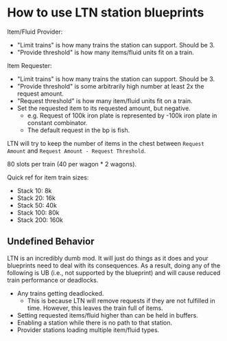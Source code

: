 # How to use LTN station blueprints

Item/Fluid Provider:
- "Limit trains" is how many trains the station can support. Should be 3.
- "Provide threshold" is how many items/fluid units fit on a train.

Item Requester:
- "Limit trains" is how many trains the station can support. Should be 3.
- "Provide threshold" is some arbitrarily high number at least 2x the request amount.
- "Request threshold" is how many item/fluid units fit on a train.
- Set the requested item to its requested amount, but negative.
  - e.g. Request of 100k iron plate is represented by -100k iron plate in constant combinator.
  - The default request in the bp is fish.

LTN will try to keep the number of items in the chest between `Request Amount` and `Request Amount - Request Threshold`.

80 slots per train (40 per wagon * 2 wagons).

Quick ref for item train sizes:
- Stack 10: 8k
- Stack 20: 16k
- Stack 50: 40k
- Stack 100: 80k
- Stack 200: 160k

## Undefined Behavior

LTN is an incredibly dumb mod. It will just do things as it does and your blueprints need to deal with its consequences.
As a result, doing any of the following is UB (i.e., not supported by the blueprint) and will cause reduced train performance
or deadlocks.

- Any trains getting deadlocked.
  - This is because LTN will remove requests if they are not fulfilled in time. However, this leaves the train full of items.
- Setting requested items/fluid higher than can be held in buffers.
- Enabling a station while there is no path to that station.
- Provider stations loading multiple item/fluid types.